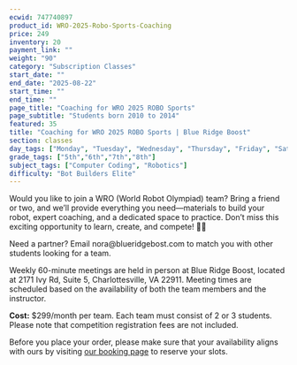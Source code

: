 ```yaml
---
ecwid: 747740897
product_id: WRO-2025-Robo-Sports-Coaching
price: 249
inventory: 20
payment_link: ""
weight: "90"
category: "Subscription Classes"
start_date: ""
end_date: "2025-08-22"
start_time: ""
end_time: ""
page_title: "Coaching for WRO 2025 ROBO Sports"
page_subtitle: "Students born 2010 to 2014"
featured: 35
title: "Coaching for WRO 2025 ROBO Sports | Blue Ridge Boost"
section: classes
day_tags: ["Monday", "Tuesday", "Wednesday", "Thursday", "Friday", "Saturday", "Sunday"]
grade_tags: ["5th","6th","7th","8th"]
subject_tags: ["Computer Coding", "Robotics"]
difficulty: "Bot Builders Elite"
---
```

<p>Would you like to join a WRO (World Robot Olympiad) team? Bring a friend or two, and we’ll provide everything you need—materials to build your robot, expert coaching, and a dedicated space to practice. Don’t miss this exciting opportunity to learn, create, and compete! 🚀🤖</p><p>Need a partner? Email nora@blueridgebost.com to match you with other students looking for a team.</p><p>Weekly 60-minute meetings are held in person at Blue Ridge Boost, located at 2171 Ivy Rd, Suite 5, Charlottesville, VA 22911. Meeting times are scheduled based on the availability of both the team members and the instructor.</p><p><strong>Cost:</strong> $299/month per team. Each team must consist of 2 or 3 students. Please note that competition registration fees are not included.</p><p>Before you place your order, please make sure that your availability aligns with ours by visiting <a href="https://blueridgeboost-wro-robosports.youcanbook.me" target="_blank">our booking page</a> to reserve your slots.<br></p>
